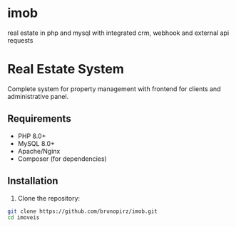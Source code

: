 # imob
real estate in php and mysql with integrated crm, webhook and external api requests

# Real Estate System

Complete system for property management with frontend for clients and administrative panel.

## Requirements

- PHP 8.0+
- MySQL 8.0+
- Apache/Nginx
- Composer (for dependencies)

## Installation

1. Clone the repository:
```bash
git clone https://github.com/brunopirz/imob.git
cd imoveis
